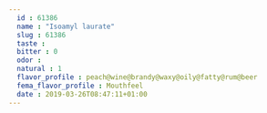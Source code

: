 ```yaml
---
  id : 61386
  name : "Isoamyl laurate"
  slug : 61386
  taste : 
  bitter : 0
  odor : 
  natural : 1
  flavor_profile : peach@wine@brandy@waxy@oily@fatty@rum@beer
  fema_flavor_profile : Mouthfeel
  date : 2019-03-26T08:47:11+01:00
---
```



